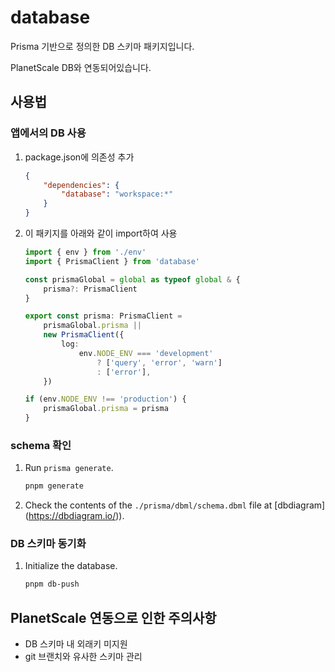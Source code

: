 # database

Prisma 기반으로 정의한 DB 스키마 패키지입니다.

PlanetScale DB와 연동되어있습니다.

## 사용법

### 앱에서의 DB 사용

1.  package.json에 의존성 추가

    ```json
    {
        "dependencies": {
            "database": "workspace:*"
        }
    }
    ```

2.  이 패키지를 아래와 같이 import하여 사용

    ```typescript
    import { env } from './env'
    import { PrismaClient } from 'database'

    const prismaGlobal = global as typeof global & {
        prisma?: PrismaClient
    }

    export const prisma: PrismaClient =
        prismaGlobal.prisma ||
        new PrismaClient({
            log:
                env.NODE_ENV === 'development'
                    ? ['query', 'error', 'warn']
                    : ['error'],
        })

    if (env.NODE_ENV !== 'production') {
        prismaGlobal.prisma = prisma
    }
    ```

### schema 확인

1.  Run `prisma generate`.

    ```bash
    pnpm generate
    ```

2.  Check the contents of the `./prisma/dbml/schema.dbml` file at [dbdiagram] (https://dbdiagram.io/)).

### DB 스키마 동기화

1.  Initialize the database.

    ```bash
    pnpm db-push
    ```

## PlanetScale 연동으로 인한 주의사항

-   DB 스키마 내 외래키 미지원
-   git 브랜치와 유사한 스키마 관리
